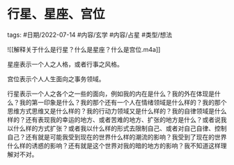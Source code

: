 行星、星座、宫位
====


tags: #日期/2022-07-14 #内容/玄学 #内容/占星 #类型/想法




![[解释关于什么是行星？什么是星座？什么是宫位.m4a]]

星座表示一个人之人格，或者行事之风格。

宫位表示个人人生面向之事务领域。

行星表示一个人之各个之一些的面向，例如我的内在是什么？我的外在体现是什么？我的第一印象是什么？我的那个还有一个人在情绪领域是什么样的？我的那个思维方式思维又是什么样的？我的行动力领域又是什么样的？我的自律领域是什么样的？还有表现我的幸运的地方、或者苦难的地方、扩张的地方是什么？或者说我以什么样的方式扩张？或者我以什么样的形式去限制自己、或者对自己自律、控制自己？还有就是可能我受到现在的世界什么样的潮流的影响？我受到了现在的世界什么样的诱惑的影响？还有就是这个世界对我的暗的地方的影响？我不知道这样理解对不对。